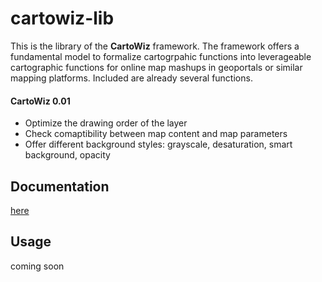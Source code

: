 # cartowiz-lib
This is the library of the **CartoWiz** framework.
The framework offers a fundamental model to formalize cartogrpahic functions into leverageable cartographic functions
for online map mashups in geoportals or similar mapping platforms.
Included are already several functions.

#### CartoWiz 0.01
- Optimize the drawing order of the layer
- Check comaptibility between map content and map parameters
- Offer different background styles: grayscale, desaturation, smart background, opacity

## Documentation
[here](DOCUMENTATION.md)


## Usage
coming soon
